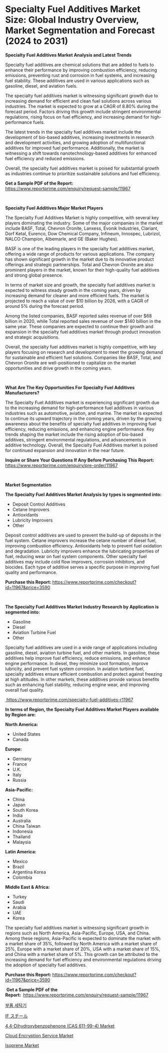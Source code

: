 <p><h1>Specialty Fuel Additives Market Size: Global Industry Overview, Market Segmentation and Forecast (2024 to 2031)</h1></p><p><strong>Specialty Fuel Additives Market Analysis and Latest Trends</strong></p>
<p><p>Specialty fuel additives are chemical solutions that are added to fuels to enhance their performance by improving combustion efficiency, reducing emissions, preventing rust and corrosion in fuel systems, and increasing fuel stability. These additives are used in various applications such as gasoline, diesel, and aviation fuels.</p><p>The specialty fuel additives market is witnessing significant growth due to increasing demand for efficient and clean fuel solutions across various industries. The market is expected to grow at a CAGR of 8.80% during the forecast period. Factors driving this growth include stringent environmental regulations, rising focus on fuel efficiency, and increasing demand for high-performance fuels.</p><p>The latest trends in the specialty fuel additives market include the development of bio-based additives, increasing investments in research and development activities, and growing adoption of multifunctional additives for improved fuel performance. Additionally, the market is witnessing a shift towards nanotechnology-based additives for enhanced fuel efficiency and reduced emissions.</p><p>Overall, the specialty fuel additives market is poised for substantial growth as industries continue to prioritize sustainable solutions and fuel efficiency.</p></p>
<p><strong>Get a Sample PDF of the Report:&nbsp;</strong> <a href="https://www.reportprime.com/enquiry/request-sample/11967">https://www.reportprime.com/enquiry/request-sample/11967</a></p>
<p>&nbsp;</p>
<p><strong>Specialty Fuel Additives Major Market Players</strong></p>
<p><p>The Specialty Fuel Additives Market is highly competitive, with several key players dominating the industry. Some of the major companies in the market include BASF, Total, Chevron Oronite, Lanxess, Evonik Industries, Clariant, Dorf Ketal, Eurenco, Dow Chemical Company, Infineum, Innospec, Lubrizol, NALCO Champion, Albemarle, and GE (Baker Hughes).</p><p>BASF is one of the leading players in the specialty fuel additives market, offering a wide range of products for various applications. The company has shown significant growth in the market due to its innovative product offerings and strategic partnerships. Total and Chevron Oronite are also prominent players in the market, known for their high-quality fuel additives and strong global presence.</p><p>In terms of market size and growth, the specialty fuel additives market is expected to witness steady growth in the coming years, driven by increasing demand for cleaner and more efficient fuels. The market is projected to reach a value of over $10 billion by 2026, with a CAGR of around 5% during the forecast period.</p><p>Among the listed companies, BASF reported sales revenue of over $68 billion in 2020, while Total reported sales revenue of over $140 billion in the same year. These companies are expected to continue their growth and expansion in the specialty fuel additives market through product innovation and strategic acquisitions.</p><p>Overall, the specialty fuel additives market is highly competitive, with key players focusing on research and development to meet the growing demand for sustainable and efficient fuel solutions. Companies like BASF, Total, and Chevron Oronite are well-positioned to capitalize on the market opportunities and drive growth in the coming years.</p></p>
<p>&nbsp;</p>
<p><strong>What Are The Key Opportunities For Specialty Fuel Additives Manufacturers?</strong></p>
<p><p>The Specialty Fuel Additives market is experiencing significant growth due to the increasing demand for high-performance fuel additives in various industries such as automotive, aviation, and marine. The market is expected to continue its upward trajectory in the coming years, driven by the growing awareness about the benefits of specialty fuel additives in improving fuel efficiency, reducing emissions, and enhancing engine performance. Key trends shaping the market include the rising adoption of bio-based additives, stringent environmental regulations, and advancements in additive technology. Overall, the Specialty Fuel Additives market is poised for continued expansion and innovation in the near future.</p></p>
<p><strong>Inquire or Share Your Questions If Any Before Purchasing This Report:</strong> <a href="https://www.reportprime.com/enquiry/pre-order/11967">https://www.reportprime.com/enquiry/pre-order/11967</a></p>
<p>&nbsp;</p>
<p><strong>Market Segmentation</strong></p>
<p><strong>The Specialty Fuel Additives Market Analysis by types is segmented into:</strong></p>
<p><ul><li>Deposit Control Additives</li><li>Cetane Improvers</li><li>Antioxidants</li><li>Lubricity Improvers</li><li>Other</li></ul></p>
<p><p>Deposit control additives are used to prevent the build-up of deposits in the fuel system. Cetane improvers increase the cetane number of diesel fuel, improving combustion efficiency. Antioxidants help to prevent fuel oxidation and degradation. Lubricity improvers enhance the lubricating properties of fuel, reducing wear on fuel system components. Other specialty fuel additives may include cold flow improvers, corrosion inhibitors, and biocides. Each type of additive serves a specific purpose in improving fuel quality and performance.</p></p>
<p><strong>Purchase this Report:&nbsp;</strong><a href="https://www.reportprime.com/checkout?id=11967&price=3590">https://www.reportprime.com/checkout?id=11967&price=3590</a></p>
<p>&nbsp;</p>
<p><strong>The Specialty Fuel Additives Market Industry Research by Application is segmented into:</strong></p>
<p><ul><li>Gasoline</li><li>Diesel</li><li>Aviation Turbine Fuel</li><li>Other</li></ul></p>
<p><p>Specialty fuel additives are used in a wide range of applications including gasoline, diesel, aviation turbine fuel, and other markets. In gasoline, these additives help improve fuel efficiency, reduce emissions, and enhance engine performance. In diesel, they minimize soot formation, improve lubricity, and prevent fuel system corrosion. In aviation turbine fuel, specialty additives ensure efficient combustion and protect against freezing at high altitudes. In other markets, these additives provide various benefits such as enhancing fuel stability, reducing engine wear, and improving overall fuel quality.</p></p>
<p><a href="https://www.reportprime.com/specialty-fuel-additives-r11967">&nbsp;https://www.reportprime.com/specialty-fuel-additives-r11967</a></p>
<p><strong>In terms of Region, the Specialty Fuel Additives Market Players available by Region are:</strong></p>
<p>
    <p> <strong> North America: </strong>
        <ul>
            <li>United States</li>
            <li>Canada</li>
        </ul>
        </p> 
    <p> <strong> Europe: </strong>
        <ul>
            <li>Germany</li>
            <li>France</li>
            <li>U.K.</li>
            <li>Italy</li>
            <li>Russia</li>
        </ul>
        </p> 
    <p> <strong> Asia-Pacific: </strong>
        <ul>
            <li>China</li>
            <li>Japan</li>
            <li>South Korea</li>
            <li>India</li>
            <li>Australia</li>
            <li>China Taiwan</li>
            <li>Indonesia</li>
            <li>Thailand</li>
            <li>Malaysia</li>
        </ul>
        </p> 
    <p> <strong> Latin America: </strong>
        <ul>
            <li>Mexico</li>
            <li>Brazil</li>
            <li>Argentina Korea</li>
            <li>Colombia</li>
        </ul>
        </p> 
    <p> <strong> Middle East & Africa: </strong>
        <ul>
            <li>Turkey</li>
            <li>Saudi</li>
            <li>Arabia</li>
            <li>UAE</li>
            <li>Korea</li>
        </ul>
    </p>
    </p>
<p><p>The specialty fuel additives market is witnessing significant growth in regions such as North America, Asia-Pacific, Europe, USA, and China. Among these regions, Asia-Pacific is expected to dominate the market with a market share of 35%, followed by North America with a market share of 25%, Europe with a market share of 20%, USA with a market share of 15%, and China with a market share of 5%. This growth can be attributed to the increasing demand for fuel efficiency and environmental regulations driving the adoption of specialty fuel additives.</p></p>
<p><strong>Purchase this Report: </strong><a href="https://www.reportprime.com/checkout?id=11967&price=3590">https://www.reportprime.com/checkout?id=11967&price=3590</a></p>
<p>&nbsp;<strong>Get a Sample PDF of the Report:&nbsp;&nbsp;</strong><a href="https://www.reportprime.com/enquiry/request-sample/11967">https://www.reportprime.com/enquiry/request-sample/11967</a></p>
<p><strong></strong></p>
<p><p><a href="https://medium.com/@antosuigrtley99783676/%EA%B8%80%EB%A1%9C%EB%B2%8C-%EB%B6%80%ED%92%88-%EC%84%B8%EC%B2%99%EA%B8%B0-%EC%8B%9C%EC%9E%A5-%EC%A0%90%EC%9C%A0%EC%9C%A8%EA%B3%BC-%EC%84%B1%EC%9E%A5-%EA%B8%B0%ED%9A%8C-%EB%B0%8F-%EC%8B%9C%EC%9E%A5-%EA%B7%9C%EB%AA%A8%EB%8A%94-2024%EB%85%84%EB%B6%80%ED%84%B0-2031%EB%85%84%EA%B9%8C%EC%A7%80-13-4-%EC%9D%98-cagr%EB%A1%9C-%EC%84%B1%EC%9E%A5%ED%95%A9%EB%8B%88%EB%8B%A4-3e2226483119">부품 세탁기</a></p><p><a href="https://medium.com/@adelinestar2023/if-steel%E5%B8%82%E5%A0%B4%E3%82%B7%E3%82%A7%E3%82%A2%E3%81%A8%E6%96%B0%E3%81%97%E3%81%84%E3%83%88%E3%83%AC%E3%83%B3%E3%83%89%E5%88%86%E6%9E%90-%E3%81%9D%E3%81%AE%E3%82%BF%E3%82%A4%E3%83%97-%E3%82%A2%E3%83%97%E3%83%AA%E3%82%B1%E3%83%BC%E3%82%B7%E3%83%A7%E3%83%B3-%E6%9C%80%E7%B5%82%E7%94%A8%E9%80%94%E3%81%AB%E3%82%88%E3%82%8B2024%E5%B9%B4%E3%81%8B%E3%82%892031%E5%B9%B4%E3%81%BE%E3%81%A7%E3%81%AE%E4%BA%88%E6%B8%AC-aebac2fe7a8f">IF スチール</a></p><p><a href="https://medium.com/@bartlakin73/4-4-dihydroxybenzophenone-cas-611-99-4-market-trends-focusing-on-4-4-dihydroxybenzophenone-cas-619506e2acf0">4,4-Dihydroxybenzophenone (CAS 611-99-4) Market</a></p><p><a href="https://www.linkedin.com/pulse/cloud-encryption-service-market-size-growth-industry-analysis-c4hfc">Cloud Encryption Service Market</a></p><p><a href="https://github.com/nathandecarvalho/Market-Research-Report-List-4/blob/main/isoprene-market.md">Isoprene Market</a></p></p>